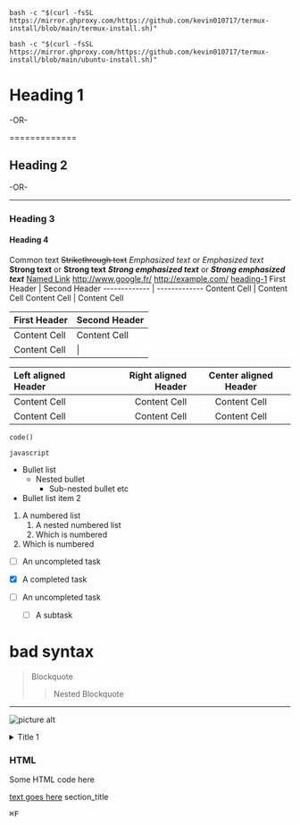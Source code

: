 ```
bash -c "$(curl -fsSL https://mirror.ghproxy.com/https://github.com/kevin010717/termux-install/blob/main/termux-install.sh)"
```

```
bash -c "$(curl -fsSL https://mirror.ghproxy.com/https://github.com/kevin010717/termux-install/blob/main/ubuntu-install.sh)"
```

# Heading 1 #

-OR-

  =============

## Heading 2 ##

-OR-

 ---------------

### Heading 3 ###

#### Heading 4 ####

Common text
~~Strikethrough text~~
_Emphasized text_ or _Emphasized text_
__Strong text__ or __Strong text__
___Strong emphasized text___ or ___Strong emphasized text___
[Named Link](http://www.google.fr/ "Named link title")
<http://www.google.fr/>
<http://example.com/>
[heading-1](#heading-1 "Goto heading-1")
First Header  | Second Header
------------- | -------------
Content Cell  | Content Cell
Content Cell  | Content Cell

First Header  | Second Header
------------- | -------------
Content Cell  | Content Cell
Content Cell  |  \|

Left aligned Header | Right aligned Header | Center aligned Header
| :--- | ---: | :---:
Content Cell  | Content Cell | Content Cell
Content Cell  | Content Cell | Content Cell

`code()`

```
javascript
```

* Bullet list
  * Nested bullet
    * Sub-nested bullet etc
* Bullet list item 2

1. A numbered list
    1. A nested numbered list
    2. Which is numbered
2. Which is numbered

* [ ] An uncompleted task
* [x] A completed task

* [ ] An uncompleted task
  * [ ] A subtask

# bad syntax
>
> Blockquote
  >> Nested Blockquote

- - - -

![picture alt](http://via.placeholder.com/200x150 "Title is optional")

<details>
  <summary>Title 1</summary>
  <p>Content 1 Content 1 Content 1 Content 1 Content 1</p>
</details>

<h3>HTML</h3>
<p> Some HTML code here </p>

[text goes here](#section_name)
          section_title<a name="section_name"></a>

<kbd>⌘F</kbd>

